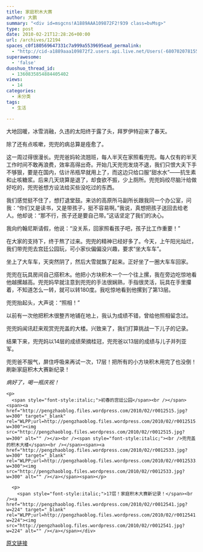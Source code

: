 ```yaml
---
title: 家庭积木大赛
author: 大鹏
summary: "<div id=msgcns!A1889AAA109872F2!939 class=bvMsg>"
type: post
date: 2010-02-21T12:28:26+00:00
url: /archives/12194
spaces_c0f180569647331c7a999a5539695ead_permalink:
  - "http://cid-a1889aaa109872f2.users.api.live.net/Users(-6807020781556960526)/Blogs('A1889AAA109872F2!102')/Entries('A1889AAA109872F2!939')?authkey=7T08dKQfQ0s%24"
superawesome:
  - 'false'
duoshuo_thread_id:
  - 1360835854884405402
views:
  - 14
categories:
  - 未分类
tags:
  - 生活

---
```

<div id="msgcns!A1889AAA109872F2!939" class="bvMsg">
  大地回暖，冰雪消融，久违的太阳终于露了头，拜罗伊特迎来了春天。</p> 
  
  <p>
    除了还有点咳嗽，兜兜的病总算是痊愈了。
  </p>
  
  <p>
    这一周过得很漫长。兜兜爸妈轮流翘班，每人半天在家照看兜兜。每人仅有的半天工作时间不敢再浪费，效率高得出奇。开始几天兜兜发烧不退，我们只恨大夫下手不够狠，要是在国内，估计吊瓶早就用上了，而这边只给口服“甜水水”——抗生素和止咳糖浆。后来几天烧算是退了，却食欲不振，少上厕所。兜兜妈绞尽脑汁给做好吃的，兜兜爸想方设法给买些没吃过的东西。
  </p>
  
  <p>
    我们感觉挺不住了，想打退堂鼓。来访的高原所马副所长跟我同一个办公室，问我：“你们又是读书，又是带孩子，挺不容易啊。”我说，真想把孩子送回去给老人。他却说：“那不行，孩子还是要自己带。”这话坚定了我们的决心。
  </p>
  
  <p>
    我向约翰尼斯请假，他说：“没关系，回家照看孩子吧，孩子比工作重要！”
  </p>
  
  <p>
    在大家的支持下，终于熬了过来。兜兜的精神已经好多了。今天，上午阳光灿烂，我们带兜兜去宫廷公园玩，可小家伙偏偏没兴趣，要求“坐大车车”。
  </p>
  
  <p>
    坐上了大车车，天突然阴了，然后大雪就飘了起来。正好坐了一圈大车车回家。
  </p>
  
  <p>
    兜兜在玩具房间自己搭积木。他把小方块积木一个一个往上摞，我在旁边吃惊地看他越摞越高。兜兜妈早就注意到兜兜的手法很娴熟，手指很灵活，玩具在手里攥着，不知道怎么一转，就可以转180度。我吃惊地看到他摞到了第13层。
  </p>
  
  <p>
    兜兜抬起头，大声说：“照相！”
  </p>
  
  <p>
    以前有一次他把积木很整齐地铺在地上，我认为成绩不错，曾给他照相留念过。
  </p>
  
  <p>
    兜兜妈闻讯赶来观赏兜兜盖的大楼。兴致来了，我们打算挑战一下儿子的记录。
  </p>
  
  <p>
    结果下来，兜兜妈以14层的成绩荣摘桂冠，兜兜爸以13层的成绩与儿子并列亚军。
  </p>
  
  <p>
    兜兜爸不服气，屏住呼吸来再试一次，17层！把所有的小方块积木用完了也没倒！刷新家庭积木大赛新纪录！
  </p>
  
  <p>
    <span style="font-style:italic;">病好了，喝一瓶庆祝！</span><br /><span><a href="http://pengzhaoblog.files.wordpress.com/2010/02/r0012510.jpg?w=300" target="_blank" rel="WLPP;url=http://pengzhaoblog.files.wordpress.com/2010/02/r0012510.jpg?w=300"><img src="http://pengzhaoblog.files.wordpress.com/2010/02/r0012510.jpg?w=300" alt="" /></a></p> 
    
    <p>
      <span style="font-style:italic;">初春的宫廷公园</span><br /></span><span><a href="http://pengzhaoblog.files.wordpress.com/2010/02/r0012515.jpg?w=300" target="_blank" rel="WLPP;url=http://pengzhaoblog.files.wordpress.com/2010/02/r0012515.jpg?w=300"><img src="http://pengzhaoblog.files.wordpress.com/2010/02/r0012515.jpg?w=300" alt="" /></a><br /><span style="font-style:italic;"><br />兜兜盖的积木大楼</span><br /></span><span><a href="http://pengzhaoblog.files.wordpress.com/2010/02/r0012533.jpg?w=300" target="_blank" rel="WLPP;url=http://pengzhaoblog.files.wordpress.com/2010/02/r0012533.jpg?w=300"><img src="http://pengzhaoblog.files.wordpress.com/2010/02/r0012533.jpg?w=300" alt="" /></a></span><span></p> 
      
      <p>
        <span style="font-style:italic;">17层！家庭积木大赛新记录！</span><br /><a href="http://pengzhaoblog.files.wordpress.com/2010/02/r0012541.jpg?w=224" target="_blank" rel="WLPP;url=http://pengzhaoblog.files.wordpress.com/2010/02/r0012541.jpg?w=224"><img src="http://pengzhaoblog.files.wordpress.com/2010/02/r0012541.jpg?w=224" alt="" /></a></span></div>

[原文链接](http://dapengde.com/archives/12194)

